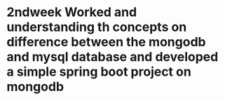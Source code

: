 # 2ndweek  Worked and understanding th concepts on difference between the mongodb and mysql  database and developed a simple spring boot project on mongodb
